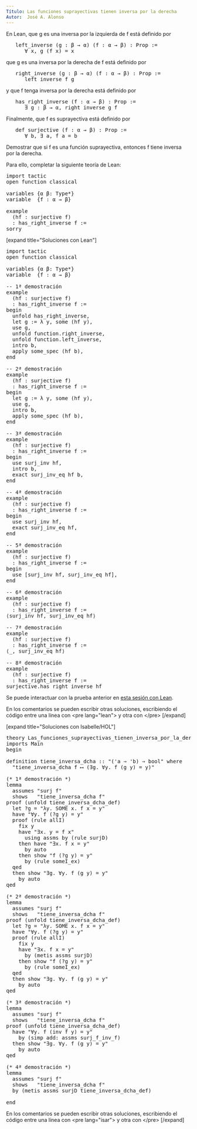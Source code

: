 ```yaml
---
Título: Las funciones suprayectivas tienen inversa por la derecha
Autor:  José A. Alonso
---
```


En Lean, que g es una inversa por la izquierda de f está definido por
<pre lang="text">
   left_inverse (g : β → α) (f : α → β) : Prop :=
      ∀ x, g (f x) = x
</pre>
que g es una inversa por la derecha de f está definido por
<pre lang="text">
   right_inverse (g : β → α) (f : α → β) : Prop :=
      left_inverse f g
</pre>
y que f tenga inversa por la derecha está definido por
<pre lang="text">
   has_right_inverse (f : α → β) : Prop :=
      ∃ g : β → α, right_inverse g f
</pre>
Finalmente, que f es suprayectiva está definido por
<pre lang="text">
   def surjective (f : α → β) : Prop :=
      ∀ b, ∃ a, f a = b
</pre>

Demostrar que si f es una función suprayectiva, entonces f tiene inversa por la derecha.

Para ello, completar la siguiente teoría de Lean:

<pre lang="lean">
import tactic
open function classical

variables {α β: Type*}
variable  {f : α → β}

example
  (hf : surjective f)
  : has_right_inverse f :=
sorry
</pre>

[expand title="Soluciones con Lean"]

<pre lang="lean">
import tactic
open function classical

variables {α β: Type*}
variable  {f : α → β}

-- 1ª demostración
example
  (hf : surjective f)
  : has_right_inverse f :=
begin
  unfold has_right_inverse,
  let g := λ y, some (hf y),
  use g,
  unfold function.right_inverse,
  unfold function.left_inverse,
  intro b,
  apply some_spec (hf b),
end

-- 2ª demostración
example
  (hf : surjective f)
  : has_right_inverse f :=
begin
  let g := λ y, some (hf y),
  use g,
  intro b,
  apply some_spec (hf b),
end

-- 3ª demostración
example
  (hf : surjective f)
  : has_right_inverse f :=
begin
  use surj_inv hf,
  intro b,
  exact surj_inv_eq hf b,
end

-- 4ª demostración
example
  (hf : surjective f)
  : has_right_inverse f :=
begin
  use surj_inv hf,
  exact surj_inv_eq hf,
end

-- 5ª demostración
example
  (hf : surjective f)
  : has_right_inverse f :=
begin
  use [surj_inv hf, surj_inv_eq hf],
end

-- 6ª demostración
example
  (hf : surjective f)
  : has_right_inverse f :=
⟨surj_inv hf, surj_inv_eq hf⟩

-- 7ª demostración
example
  (hf : surjective f)
  : has_right_inverse f :=
⟨_, surj_inv_eq hf⟩

-- 8ª demostración
example
  (hf : surjective f)
  : has_right_inverse f :=
surjective.has_right_inverse hf
</pre>

Se puede interactuar con la prueba anterior en <a href="https://leanprover-community.github.io/lean-web-editor/#url=https://raw.githubusercontent.com/jaalonso/Calculemus/main/src/Las_funciones_suprayectivas_tienen_inversa_por_la_derecha.lean" rel="noopener noreferrer" target="_blank">esta sesión con Lean</a>.

En los comentarios se pueden escribir otras soluciones, escribiendo el código entre una línea con &#60;pre lang=&quot;lean&quot;&#62; y otra con &#60;/pre&#62;
[/expand]

[expand title="Soluciones con Isabelle/HOL"]

<pre lang="isar">
theory Las_funciones_suprayectivas_tienen_inversa_por_la_derecha
imports Main
begin

definition tiene_inversa_dcha :: "('a ⇒ 'b) ⇒ bool" where
  "tiene_inversa_dcha f ⟷ (∃g. ∀y. f (g y) = y)"

(* 1ª demostración *)
lemma
  assumes "surj f"
  shows   "tiene_inversa_dcha f"
proof (unfold tiene_inversa_dcha_def)
  let ?g = "λy. SOME x. f x = y"
  have "∀y. f (?g y) = y"
  proof (rule allI)
    fix y
    have "∃x. y = f x"
      using assms by (rule surjD)
    then have "∃x. f x = y"
      by auto
    then show "f (?g y) = y"
      by (rule someI_ex)
  qed
  then show "∃g. ∀y. f (g y) = y"
    by auto
qed

(* 2ª demostración *)
lemma
  assumes "surj f"
  shows   "tiene_inversa_dcha f"
proof (unfold tiene_inversa_dcha_def)
  let ?g = "λy. SOME x. f x = y"
  have "∀y. f (?g y) = y"
  proof (rule allI)
    fix y
    have "∃x. f x = y"
      by (metis assms surjD)
    then show "f (?g y) = y"
      by (rule someI_ex)
  qed
  then show "∃g. ∀y. f (g y) = y"
    by auto
qed

(* 3ª demostración *)
lemma
  assumes "surj f"
  shows   "tiene_inversa_dcha f"
proof (unfold tiene_inversa_dcha_def)
  have "∀y. f (inv f y) = y"
    by (simp add: assms surj_f_inv_f)
  then show "∃g. ∀y. f (g y) = y"
    by auto
qed

(* 4ª demostración *)
lemma
  assumes "surj f"
  shows   "tiene_inversa_dcha f"
  by (metis assms surjD tiene_inversa_dcha_def)

end
</pre>

En los comentarios se pueden escribir otras soluciones, escribiendo el código entre una línea con &#60;pre lang=&quot;isar&quot;&#62; y otra con &#60;/pre&#62;
[/expand]
